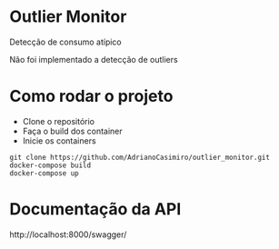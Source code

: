 # Outlier Monitor
Detecção de consumo atípico

Não foi implementado a detecção de outliers

# Como rodar o projeto

- Clone o repositório
- Faça o build dos container
- Inicie os containers

```
git clone https://github.com/AdrianoCasimiro/outlier_monitor.git
docker-compose build
docker-compose up
```


# Documentação da API

http://localhost:8000/swagger/
